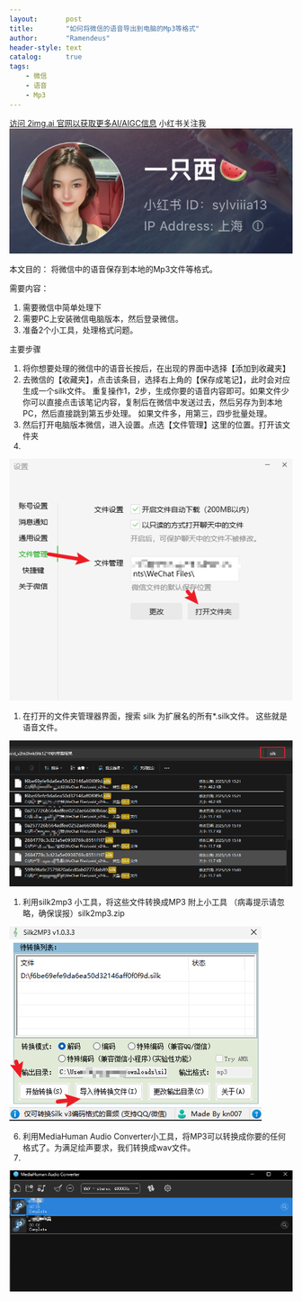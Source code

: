 ```yaml
---
layout:       post
title:        "如何将微信的语音导出到电脑的Mp3等格式"
author:       "Ramendeus"
header-style: text
catalog:      true
tags:
    - 微信
    - 语音
    - Mp3
---
```


[访问 2img.ai 官网以获取更多AI/AIGC信息](https://2img.ai)
小红书关注我 ![](/img/a.jpg)


本文目的：
将微信中的语音保存到本地的Mp3文件等格式。

需要内容：
1. 需要微信中简单处理下
2. 需要PC上安装微信电脑版本，然后登录微信。
3. 准备2个小工具，处理格式问题。

主要步骤
1. 将你想要处理的微信中的语音长按后，在出现的界面中选择【添加到收藏夹】
2. 去微信的【收藏夹】，点击该条目，选择右上角的【保存成笔记】，此时会对应生成一个silk文件。
重复操作1，2步，生成你要的语音内容即可。如果文件少你可以直接点击该笔记内容，复制后在微信中发送过去，然后另存为到本地PC，然后直接跳到第五步处理。
如果文件多，用第三，四步批量处理。
3. 然后打开电脑版本微信，进入设置。点选【文件管理】这里的位置。打开该文件夹
4. 
![](/img/20250109-1.png)

1. 在打开的文件夹管理器界面，搜索 silk 为扩展名的所有*.silk文件。
这些就是语音文件。

![](/img/20250109-2.png)

1. 利用silk2mp3 小工具，将这些文件转换成MP3
附上小工具
（病毒提示请忽略，确保误报）silk2mp3.zip

![](/img/20250109-3.png)

6. 利用MediaHuman Audio Converter小工具，将MP3可以转换成你要的任何格式了。为满足绘声要求，我们转换成wav文件。
7. 
![](/img/20250109-4.png)


